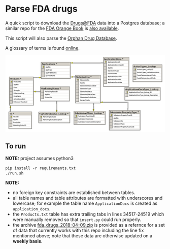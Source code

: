 # Parse FDA drugs

A quick script to download the [Drugs@FDA](https://www.fda.gov/Drugs/InformationOnDrugs/ucm079750.htm) data into a Postgres database; a similar repo for the [FDA Orange Book](https://www.accessdata.fda.gov/scripts/cder/ob/) is [also available](https://github.com/ConstantinoSchillebeeckx/parse_fda_orange).

This script will also parse the [Orphan Drug Database](https://www.fda.gov/forindustry/developingproductsforrarediseasesconditions/howtoapplyfororphanproductdesignation/ucm586177.htm).

A glossary of terms is found [online](https://www.fda.gov/drugs/informationondrugs/ucm079436.htm).

![schema](schema.png "schema")

## To run

**NOTE:** project assumes python3

```
pip install -r requirements.txt
./run.sh
```

**NOTE:** 

- no foreign key constraints are established between tables.
- all table names and table attributes are formatted with underscores and lowercase; for example the table name `ApplicationDocs` is created as `application_docs`.
- the `Products.txt` table has extra trailing tabs in lines 34517-24519 which were manually removed so that `insert.py` could run properly.
- the archive [fda_drugs_2018-04-09.zip](fda_drugs_2018-04-09.zip) is provided as a refernce for a set of data that currently works with this repo including the line fix mentioned above; note that these data are otherwise updated on a **weekly basis**.
